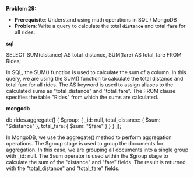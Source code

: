 **Problem 29:**

- **Prerequisite**: Understand using math operations in SQL / MongoDB
- **Problem**: Write a query to calculate the total **`distance`** and total **`fare`** for all rides.

**sql**

 SELECT SUM(distance) AS total_distance, SUM(fare) AS total_fare FROM Rides;

 In SQL, the SUM() function is used to calculate the sum of a column. In this query, we are using the SUM() function to calculate the total distance and total fare for all rides. The AS keyword is used to assign aliases to the calculated sums as "total_distance" and "total_fare". The FROM clause specifies the table "Rides" from which the sums are calculated.


 **mongodb**

 db.rides.aggregate([
  {
    $group: {
      _id: null,
      total_distance: { $sum: "$distance" },
      total_fare: { $sum: "$fare" }
    }
  }
]);

In MongoDB, we use the aggregate() method to perform aggregation operations. The $group stage is used to group the documents for aggregation. In this case, we are grouping all documents into a single group with _id: null. The $sum operator is used within the $group stage to calculate the sum of the "distance" and "fare" fields. The result is returned with the "total_distance" and "total_fare" fields.
